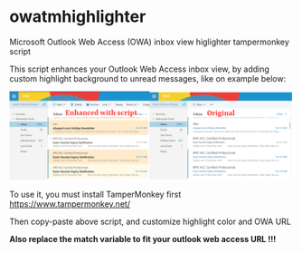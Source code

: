 # owatmhighlighter
Microsoft Outlook Web Access (OWA)  inbox view higlighter tampermonkey script

This script enhances your Outlook Web Access inbox view, by adding custom highlight 
background to unread messages, like on example below:

![Preview](https://github.com/acosonic/owatmhighlighter/raw/main/Outlook.png)

To use it, you must install TamperMonkey first
https://www.tampermonkey.net/

Then copy-paste above script, and customize highlight color and OWA URL

**Also replace the match variable to fit your outlook web access URL !!!**
